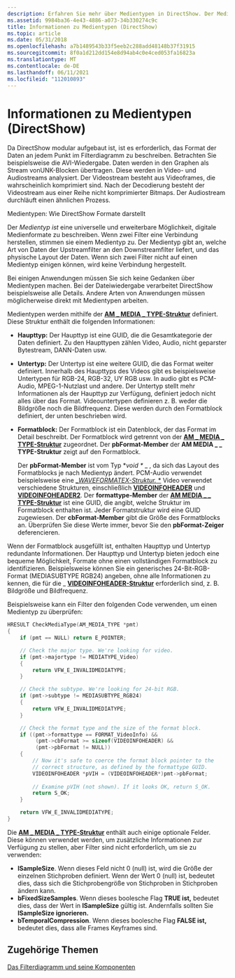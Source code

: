 ```yaml
---
description: Erfahren Sie mehr über Medientypen in DirectShow. Der Medientyp ist eine universelle und erweiterbare Möglichkeit, digitale Medienformate zu beschreiben.
ms.assetid: 9984ba36-4e43-4886-a073-34b330274c9c
title: Informationen zu Medientypen (DirectShow)
ms.topic: article
ms.date: 05/31/2018
ms.openlocfilehash: a7b1489543b33f5eeb2c288add48148b37f31915
ms.sourcegitcommit: 8f0a1d212dd154e8d94ab4c0e4ced053fa16823a
ms.translationtype: MT
ms.contentlocale: de-DE
ms.lasthandoff: 06/11/2021
ms.locfileid: "112010893"
---
```

# <a name="about-media-types-directshow"></a>Informationen zu Medientypen (DirectShow)

Da DirectShow modular aufgebaut ist, ist es erforderlich, das Format der Daten an jedem Punkt im Filterdiagramm zu beschreiben. Betrachten Sie beispielsweise die AVI-Wiedergabe. Daten werden in den Graphen als Stream vonUNK-Blocken übertragen. Diese werden in Video- und Audiostreams analysiert. Der Videostream besteht aus Videoframes, die wahrscheinlich komprimiert sind. Nach der Decodierung besteht der Videostream aus einer Reihe nicht komprimierter Bitmaps. Der Audiostream durchläuft einen ähnlichen Prozess.

Medientypen: Wie DirectShow Formate darstellt

Der *Medientyp ist* eine universelle und erweiterbare Möglichkeit, digitale Medienformate zu beschreiben. Wenn zwei Filter eine Verbindung herstellen, stimmen sie einem Medientyp zu. Der Medientyp gibt an, welche Art von Daten der Upstreamfilter an den Downstreamfilter liefert, und das physische Layout der Daten. Wenn sich zwei Filter nicht auf einen Medientyp einigen können, wird keine Verbindung hergestellt.

Bei einigen Anwendungen müssen Sie sich keine Gedanken über Medientypen machen. Bei der Dateiwiedergabe verarbeitet DirectShow beispielsweise alle Details. Andere Arten von Anwendungen müssen möglicherweise direkt mit Medientypen arbeiten.

Medientypen werden mithilfe der [**AM \_ MEDIA \_ TYPE-Struktur**](/windows/win32/api/strmif/ns-strmif-am_media_type) definiert. Diese Struktur enthält die folgenden Informationen:

-   **Haupttyp:** Der Haupttyp ist eine GUID, die die Gesamtkategorie der Daten definiert. Zu den Haupttypen zählen Video, Audio, nicht geparster Bytestream, DANN-Daten usw.
-   **Untertyp:** Der Untertyp ist eine weitere GUID, die das Format weiter definiert. Innerhalb des Haupttyps des Videos gibt es beispielsweise Untertypen für RGB-24, RGB-32, UY RGB usw. In audio gibt es PCM-Audio, MPEG-1-Nutzlast und andere. Der Untertyp stellt mehr Informationen als der Haupttyp zur Verfügung, definiert jedoch nicht alles über das Format. Videountertypen definieren z. B. weder die Bildgröße noch die Bildfrequenz. Diese werden durch den Formatblock definiert, der unten beschrieben wird.
-   **Formatblock:** Der Formatblock ist ein Datenblock, der das Format im Detail beschreibt. Der Formatblock wird getrennt von der [**AM \_ MEDIA \_ TYPE-Struktur**](/windows/win32/api/strmif/ns-strmif-am_media_type) zugeordnet. Der **pbFormat-Member** der **AM MEDIA \_ \_ TYPE-Struktur** zeigt auf den Formatblock.

    Der **pbFormat-Member** ist vom Typ **void \** _ , da sich das Layout des Formatblocks je nach Medientyp ändert. PCM-Audio verwendet beispielsweise eine [*_WAVEFORMATEX-Struktur.* *](/previous-versions/dd757713(v=vs.85)) Video verwendet verschiedene Strukturen, einschließlich [**VIDEOINFOHEADER**](/previous-versions/windows/desktop/api/amvideo/ns-amvideo-videoinfoheader) und [**VIDEOINFOHEADER2**](/previous-versions/windows/desktop/api/dvdmedia/ns-dvdmedia-videoinfoheader2). Der **formattype-Member** der [**AM MEDIA \_ \_ TYPE-Struktur**](/windows/win32/api/strmif/ns-strmif-am_media_type) ist eine GUID, die angibt, welche Struktur im Formatblock enthalten ist. Jeder Formatstruktur wird eine GUID zugewiesen. Der **cbFormat-Member** gibt die Größe des Formatblocks an. Überprüfen Sie diese Werte immer, bevor Sie den **pbFormat-Zeiger** deferencieren.

Wenn der Formatblock ausgefüllt ist, enthalten Haupttyp und Untertyp redundante Informationen. Der Haupttyp und Untertyp bieten jedoch eine bequeme Möglichkeit, Formate ohne einen vollständigen Formatblock zu identifizieren. Beispielsweise können Sie ein generisches 24-Bit-RGB-Format (MEDIASUBTYPE RGB24) angeben, ohne alle Informationen zu kennen, die für die \_ [**VIDEOINFOHEADER-Struktur**](/previous-versions/windows/desktop/api/amvideo/ns-amvideo-videoinfoheader) erforderlich sind, z. B. Bildgröße und Bildfrequenz.

Beispielsweise kann ein Filter den folgenden Code verwenden, um einen Medientyp zu überprüfen:


```C++
HRESULT CheckMediaType(AM_MEDIA_TYPE *pmt)
{
    if (pmt == NULL) return E_POINTER;

    // Check the major type. We're looking for video.
    if (pmt->majortype != MEDIATYPE_Video)
    {
        return VFW_E_INVALIDMEDIATYPE;
    }

    // Check the subtype. We're looking for 24-bit RGB.
    if (pmt->subtype != MEDIASUBTYPE_RGB24)
    {
        return VFW_E_INVALIDMEDIATYPE;
    }

    // Check the format type and the size of the format block.
    if ((pmt->formattype == FORMAT_VideoInfo) &&
         (pmt->cbFormat >= sizeof(VIDEOINFOHEADER) &&
         (pmt->pbFormat != NULL))
    {
        // Now it's safe to coerce the format block pointer to the
        // correct structure, as defined by the formattype GUID.
        VIDEOINFOHEADER *pVIH = (VIDEOINFOHEADER*)pmt->pbFormat;
    
        // Examine pVIH (not shown). If it looks OK, return S_OK.
        return S_OK;
    }

    return VFW_E_INVALIDMEDIATYPE;
}
```



Die [**AM \_ MEDIA \_ TYPE-Struktur**](/windows/win32/api/strmif/ns-strmif-am_media_type) enthält auch einige optionale Felder. Diese können verwendet werden, um zusätzliche Informationen zur Verfügung zu stellen, aber Filter sind nicht erforderlich, um sie zu verwenden:

-   **lSampleSize**. Wenn dieses Feld nicht 0 (null) ist, wird die Größe der einzelnen Stichproben definiert. Wenn der Wert 0 (null) ist, bedeutet dies, dass sich die Stichprobengröße von Stichproben in Stichproben ändern kann.
-   **bFixedSizeSamples**. Wenn dieses boolesche Flag **TRUE ist,** bedeutet dies, dass der Wert in **lSampleSize** gültig ist. Andernfalls sollten Sie **lSampleSize ignorieren.**
-   **bTemporalCompression**. Wenn dieses boolesche Flag **FALSE ist,** bedeutet dies, dass alle Frames Keyframes sind.

## <a name="related-topics"></a>Zugehörige Themen

<dl> <dt>

[Das Filterdiagramm und seine Komponenten](the-filter-graph-and-its-components.md)
</dt> </dl>

 

 
